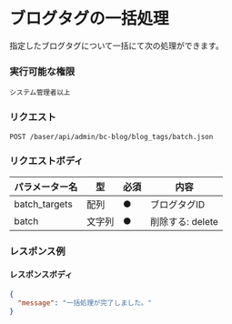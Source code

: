 # ブログタグの一括処理

指定したブログタグについて一括にて次の処理ができます。

### 実行可能な権限
```
システム管理者以上
```

### リクエスト
```
POST /baser/api/admin/bc-blog/blog_tags/batch.json
``` 

### リクエストボディ

| パラメーター名       | 型     | 必須    | 内容                                                 |
|---------------|-------|-------|----------------------------------------------------|
| batch_targets | 配列   | ●     | ブログタグID                                            |
| batch         | 文字列 | ●     | 削除する: delete |

### レスポンス例
#### レスポンスボディ
```json
{
  "message": "一括処理が完了しました。"
}


```
